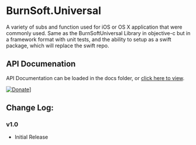# BurnSoft.Universal

A variety of subs and function used for iOS or OS X application that were commonly used. Same as the BurnSoftUniversal Library in objective-c but in a framework format with unit tests, and the ability to setup as a swift package, which will replace the swift repo.

## API Documenation

API Documentation can be loaded in the docs folder, or [click here to view](docs/README.md).

[![Donate](https://www.paypalobjects.com/en_US/i/btn/btn_donateCC_LG.gif)](https://www.paypal.com/cgi-bin/webscr?cmd=_s-xclick&hosted_button_id=JSW8XEMQVH4BE)]

## Change Log:

### v1.0

* Initial Release
